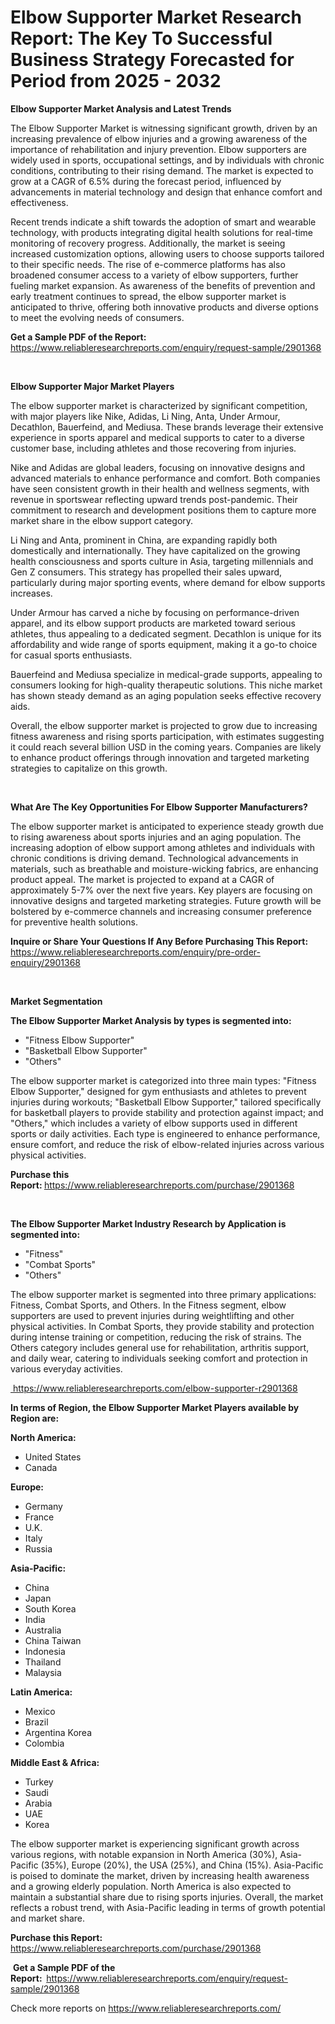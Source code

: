 <p><h1>Elbow Supporter Market Research Report: The Key To Successful Business Strategy Forecasted for Period from 2025 - 2032</h1></p><p><strong>Elbow Supporter Market Analysis and Latest Trends</strong></p>
<p><p>The Elbow Supporter Market is witnessing significant growth, driven by an increasing prevalence of elbow injuries and a growing awareness of the importance of rehabilitation and injury prevention. Elbow supporters are widely used in sports, occupational settings, and by individuals with chronic conditions, contributing to their rising demand. The market is expected to grow at a CAGR of 6.5% during the forecast period, influenced by advancements in material technology and design that enhance comfort and effectiveness.</p><p>Recent trends indicate a shift towards the adoption of smart and wearable technology, with products integrating digital health solutions for real-time monitoring of recovery progress. Additionally, the market is seeing increased customization options, allowing users to choose supports tailored to their specific needs. The rise of e-commerce platforms has also broadened consumer access to a variety of elbow supporters, further fueling market expansion. As awareness of the benefits of prevention and early treatment continues to spread, the elbow supporter market is anticipated to thrive, offering both innovative products and diverse options to meet the evolving needs of consumers.</p></p>
<p><strong>Get a Sample PDF of the Report:&nbsp;</strong> <a href="https://www.reliableresearchreports.com/enquiry/request-sample/2901368?utm_campaign=2788&utm_medium=2&utm_source=Github&utm_content=ia&utm_term=16032025&utm_id=elbow-supporter">https://www.reliableresearchreports.com/enquiry/request-sample/2901368</a></p>
<p>&nbsp;</p>
<p><strong>Elbow Supporter Major Market Players</strong></p>
<p><p>The elbow supporter market is characterized by significant competition, with major players like Nike, Adidas, Li Ning, Anta, Under Armour, Decathlon, Bauerfeind, and Mediusa. These brands leverage their extensive experience in sports apparel and medical supports to cater to a diverse customer base, including athletes and those recovering from injuries.</p><p>Nike and Adidas are global leaders, focusing on innovative designs and advanced materials to enhance performance and comfort. Both companies have seen consistent growth in their health and wellness segments, with revenue in sportswear reflecting upward trends post-pandemic. Their commitment to research and development positions them to capture more market share in the elbow support category.</p><p>Li Ning and Anta, prominent in China, are expanding rapidly both domestically and internationally. They have capitalized on the growing health consciousness and sports culture in Asia, targeting millennials and Gen Z consumers. This strategy has propelled their sales upward, particularly during major sporting events, where demand for elbow supports increases.</p><p>Under Armour has carved a niche by focusing on performance-driven apparel, and its elbow support products are marketed toward serious athletes, thus appealing to a dedicated segment. Decathlon is unique for its affordability and wide range of sports equipment, making it a go-to choice for casual sports enthusiasts.</p><p>Bauerfeind and Mediusa specialize in medical-grade supports, appealing to consumers looking for high-quality therapeutic solutions. This niche market has shown steady demand as an aging population seeks effective recovery aids.</p><p>Overall, the elbow supporter market is projected to grow due to increasing fitness awareness and rising sports participation, with estimates suggesting it could reach several billion USD in the coming years. Companies are likely to enhance product offerings through innovation and targeted marketing strategies to capitalize on this growth.</p></p>
<p>&nbsp;</p>
<p><strong>What Are The Key Opportunities For Elbow Supporter Manufacturers?</strong></p>
<p><p>The elbow supporter market is anticipated to experience steady growth due to rising awareness about sports injuries and an aging population. The increasing adoption of elbow support among athletes and individuals with chronic conditions is driving demand. Technological advancements in materials, such as breathable and moisture-wicking fabrics, are enhancing product appeal. The market is projected to expand at a CAGR of approximately 5-7% over the next five years. Key players are focusing on innovative designs and targeted marketing strategies. Future growth will be bolstered by e-commerce channels and increasing consumer preference for preventive health solutions.</p></p>
<p><strong>Inquire or Share Your Questions If Any Before Purchasing This Report:</strong> <a href="https://www.reliableresearchreports.com/enquiry/pre-order-enquiry/2901368?utm_campaign=2788&utm_medium=2&utm_source=Github&utm_content=ia&utm_term=16032025&utm_id=elbow-supporter">https://www.reliableresearchreports.com/enquiry/pre-order-enquiry/2901368</a></p>
<p>&nbsp;</p>
<p><strong>Market Segmentation</strong></p>
<p><strong>The Elbow Supporter Market Analysis by types is segmented into:</strong></p>
<p><ul><li>"Fitness Elbow Supporter"</li><li>"Basketball Elbow Supporter"</li><li>"Others"</li></ul></p>
<p><p>The elbow supporter market is categorized into three main types: "Fitness Elbow Supporter," designed for gym enthusiasts and athletes to prevent injuries during workouts; "Basketball Elbow Supporter," tailored specifically for basketball players to provide stability and protection against impact; and "Others," which includes a variety of elbow supports used in different sports or daily activities. Each type is engineered to enhance performance, ensure comfort, and reduce the risk of elbow-related injuries across various physical activities.</p></p>
<p><strong>Purchase this Report:&nbsp;</strong><a href="https://www.reliableresearchreports.com/purchase/2901368?utm_campaign=2788&utm_medium=2&utm_source=Github&utm_content=ia&utm_term=16032025&utm_id=elbow-supporter">https://www.reliableresearchreports.com/purchase/2901368</a></p>
<p>&nbsp;</p>
<p><strong>The Elbow Supporter Market Industry Research by Application is segmented into:</strong></p>
<p><ul><li>"Fitness"</li><li>"Combat Sports"</li><li>"Others"</li></ul></p>
<p><p>The elbow supporter market is segmented into three primary applications: Fitness, Combat Sports, and Others. In the Fitness segment, elbow supporters are used to prevent injuries during weightlifting and other physical activities. In Combat Sports, they provide stability and protection during intense training or competition, reducing the risk of strains. The Others category includes general use for rehabilitation, arthritis support, and daily wear, catering to individuals seeking comfort and protection in various everyday activities.</p></p>
<p><a href="https://www.reliableresearchreports.com/elbow-supporter-r2901368?utm_campaign=2788&utm_medium=2&utm_source=Github&utm_content=ia&utm_term=16032025&utm_id=elbow-supporter">&nbsp;https://www.reliableresearchreports.com/elbow-supporter-r2901368</a></p>
<p><strong>In terms of Region, the Elbow Supporter Market Players available by Region are:</strong></p>
<p>
    <p> <strong> North America: </strong>
        <ul>
            <li>United States</li>
            <li>Canada</li>
        </ul>
        </p> 
    <p> <strong> Europe: </strong>
        <ul>
            <li>Germany</li>
            <li>France</li>
            <li>U.K.</li>
            <li>Italy</li>
            <li>Russia</li>
        </ul>
        </p> 
    <p> <strong> Asia-Pacific: </strong>
        <ul>
            <li>China</li>
            <li>Japan</li>
            <li>South Korea</li>
            <li>India</li>
            <li>Australia</li>
            <li>China Taiwan</li>
            <li>Indonesia</li>
            <li>Thailand</li>
            <li>Malaysia</li>
        </ul>
        </p> 
    <p> <strong> Latin America: </strong>
        <ul>
            <li>Mexico</li>
            <li>Brazil</li>
            <li>Argentina Korea</li>
            <li>Colombia</li>
        </ul>
        </p> 
    <p> <strong> Middle East & Africa: </strong>
        <ul>
            <li>Turkey</li>
            <li>Saudi</li>
            <li>Arabia</li>
            <li>UAE</li>
            <li>Korea</li>
        </ul>
    </p>
    </p>
<p><p>The elbow supporter market is experiencing significant growth across various regions, with notable expansion in North America (30%), Asia-Pacific (35%), Europe (20%), the USA (25%), and China (15%). Asia-Pacific is poised to dominate the market, driven by increasing health awareness and a growing elderly population. North America is also expected to maintain a substantial share due to rising sports injuries. Overall, the market reflects a robust trend, with Asia-Pacific leading in terms of growth potential and market share.</p></p>
<p><strong>Purchase this Report: </strong><a href="https://www.reliableresearchreports.com/purchase/2901368?utm_campaign=2788&utm_medium=2&utm_source=Github&utm_content=ia&utm_term=16032025&utm_id=elbow-supporter">https://www.reliableresearchreports.com/purchase/2901368</a></p>
<p>&nbsp;<strong>Get a Sample PDF of the Report:&nbsp;&nbsp;</strong><a href="https://www.reliableresearchreports.com/enquiry/request-sample/2901368?utm_campaign=2788&utm_medium=2&utm_source=Github&utm_content=ia&utm_term=16032025&utm_id=elbow-supporter">https://www.reliableresearchreports.com/enquiry/request-sample/2901368</a></p>
<p><strong></strong></p>
<p>Check more reports on <a href="https://www.reliableresearchreports.com/?utm_campaign=2788&utm_medium=2&utm_source=Github&utm_content=ia&utm_term=16032025&utm_id=elbow-supporter">https://www.reliableresearchreports.com/</a></p>